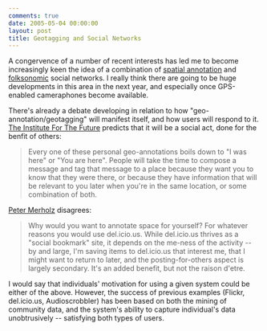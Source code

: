 ```yaml
---
comments: true
date: 2005-05-04 00:00:00
layout: post
title: Geotagging and Social Networks
---
```


A congervence of a number of recent interests has led me to become increasingly keen the idea of a combination of [spatial annotation](http://www.elasticspace.com/2004/06/spatial-annotation) and [folksonomic](http://en.wikipedia.org/wiki/Folksonomy) social networks. I really think there are going to be huge developments in this area in the next year, and especially once GPS-enabled cameraphones become available.





There's already a debate developing in relation to how "geo-annotation/geotagging" will manifest itself, and how users will respond to it. [The Institute For The Future](http://future.iftf.org/2004/10/why_people_will.html) predicts that it will be a social act, done for the benfit of others:





> Every one of these personal geo-annotations boils down to "I was here" or "You are here". People will take the time to compose a message and tag that message to a place because they want you to know that they were there, or because they have information that will be relevant to you later when you're in the same location, or some combination of both.





[Peter Merholz](http://www.peterme.com/archives/000412.html) disagrees:





> Why would you want to annotate space for yourself? For whatever reasons you would use del.icio.us. While del.icio.us thrives as a "social bookmark" site, it depends on the me-ness of the activity -- by and large, I'm saving items to del.icio.us that interest me, that I might want to return to later, and the posting-for-others aspect is largely secondary. It's an added benefit, but not the raison d'etre.





I would say that individuals' motivation for using a given system could be either of the above. However, the success of previous examples (Flickr, del.icio.us, Audioscrobbler) has been based on both the mining of community data, and the system's ability to capture individual's data unobtrusively -- satisfying both types of users.
